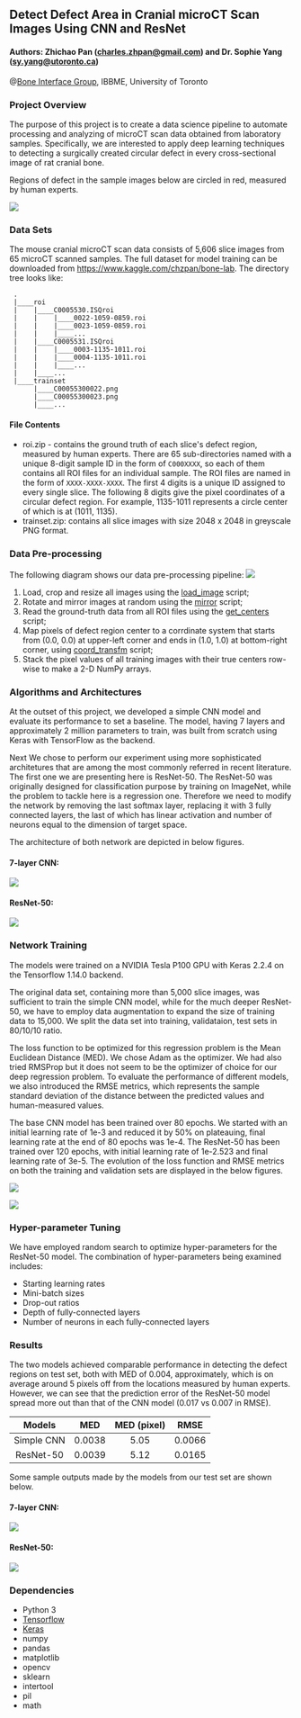 ## Detect Defect Area in Cranial microCT Scan Images Using CNN and ResNet
#### Authors: Zhichao Pan (charles.zhpan@gmail.com) and Dr. Sophie Yang (sy.yang@utoronto.ca)
@[Bone Interface Group](http://www.ecf.utoronto.ca/~bonehead/), IBBME, University of Toronto 

### Project Overview
The purpose of this project is to create a data science pipeline to automate processing and analyzing of microCT scan data obtained from laboratory samples. Specifically, we are interested to apply deep learning techniques to detecting a surgically created circular defect  in every cross-sectional image of rat cranial bone. 

Regions of defect in the sample images below are circled in red, measured by human experts.

![](./images/human.png)


### Data Sets
The mouse cranial microCT scan data consists of 5,606 slice images from 65 microCT scanned samples. The full dataset for model training can be downloaded from https://www.kaggle.com/chzpan/bone-lab. The directory tree looks like:

```
 .
 |____roi
 |    |____C0005530.ISQroi
 |    |    |____0022-1059-0859.roi
 |    |    |____0023-1059-0859.roi
 |    |    |____...
 |    |____C0005531.ISQroi
 |    |    |____0003-1135-1011.roi
 |    |    |____0004-1135-1011.roi
 |    |    |____...
 |    |____...
 |____trainset
      |____C00055300022.png
      |____C00055300023.png
      |____...
```

#### File Contents
* roi.zip - contains the ground truth of each slice's defect region, measured by human experts. There are 65 sub-directories named with a unique 8-digit sample ID in the form of ``C000XXXX``, so each of them contains all ROI files for an individual sample. The ROI files are named in the form of ``XXXX-XXXX-XXXX``. The first 4 digits is a unique ID assigned to every single slice. The following 8 digits give the pixel coordinates of a circular defect region. For example, 1135-1011 represents a circle center of which is at (1011, 1135).
* trainset.zip: contains all slice images with size 2048 x 2048 in greyscale PNG format.


### Data Pre-processing
The following diagram shows our data pre-processing pipeline:
![](./images/preprocess_pipeline.png)

1. Load, crop and resize all images using the [load_image](src/utils.py) script;
2. Rotate and mirror images at random using the [mirror](src/utils.py) script;
3. Read the ground-truth data from all ROI files using the [get_centers](src/utils.py) script;
4. Map pixels of defect region center to a corrdinate system that starts from (0.0, 0.0) at upper-left corner and ends in (1.0, 1.0) at bottom-right corner, using [coord_transfm](src/utils.py) script;  
5. Stack the pixel values of all training images with their true centers row-wise to make a 2-D NumPy arrays.


### Algorithms and Architectures
At the outset of this project, we developed a simple CNN model and evaluate its performance to set a baseline. The model, having 7 layers and approximately 2 million parameters to train, was built from scratch using Keras with TensorFlow as the backend. 

Next We chose to perform our experiment using more sophisticated architetures that are among the most commonly referred in recent literature. The first one we are presenting here is ResNet-50. The ResNet-50 was originally designed for classification purpose by training on ImageNet, while the problem to tackle here is a regression one. Therefore we need to modify the network by removing the last softmax layer, replacing it with 3 fully connected layers, the last of which has linear activation and number of neurons equal to the dimension of target space.

The architecture of both network are depicted in below figures.

#### 7-layer CNN:
![](./images/CNN_diagram.png)

#### ResNet-50:
![](./images/ResNet50_diagram.png)


### Network Training
The models were trained on a NVIDIA Tesla P100 GPU with Keras 2.2.4 on the Tensorflow 1.14.0 backend. 

The original data set, containing more than 5,000 slice images, was sufficient to train the simple CNN model, while for the much deeper ResNet-50, we have to employ data augmentation to expand the size of training data to 15,000. We split the data set into training, validataion, test sets in 80/10/10 ratio.

The loss function to be optimized for this regression problem is the Mean Euclidean Distance (MED). We chose Adam as the optimizer. We had also tried RMSProp but it does not seem to be the optimizer of choice for our deep regression problem. To evaluate the performance of different models, we also introduced the RMSE metrics, which represents the sample standard deviation of the distance between the predicted values and human-measured values.

The base CNN model has been trained over 80 epochs. We started with an initial learning rate of 1e-3 and reduced it by 50% on plateauing, final learning rate at the end of 80 epochs was 1e-4. The ResNet-50 has been trained over 120 epochs, with initial learning rate of 1e-2.523 and final learning rate of 3e-5. The evolution of the loss function and RMSE metrics on both the training and validation sets are displayed in the below figures. 

![](./images/simplecnn_hist_3.png)

![](./images/resnet_hist_2.png)


### Hyper-parameter Tuning
We have employed random search to optimize hyper-parameters for the ResNet-50 model. The combination of hyper-parameters being examined includes:
* Starting learning rates
* Mini-batch sizes
* Drop-out ratios
* Depth of fully-connected layers
* Number of neurons in each fully-connected layers


### Results
The two models achieved comparable performance in detecting the defect regions on test set, both with MED of 0.004, approximately, which is on average around 5 pixels off from the locations measured by human experts. However, we can see that the prediction error of the ResNet-50 model spread more out than that of the CNN model (0.017 vs 0.007 in RMSE).

| Models | MED | MED (pixel) | RMSE |
| :-----: | :-----: | :-----: | :-----:|
| Simple CNN | 0.0038 | 5.05 | 0.0066 |
| ResNet-50 | 0.0039 | 5.12 | 0.0165 |

Some sample outputs made by the models from our test set are shown below.

#### 7-layer CNN:
![](./images/simplecnn_3.png)

#### ResNet-50:
![](./images/resnet_5.png)


### Dependencies
* Python 3
* [Tensorflow](https://www.tensorflow.org/)
* [Keras](https://keras.io/)
* numpy
* pandas
* matplotlib
* opencv
* sklearn
* intertool
* pil
* math
